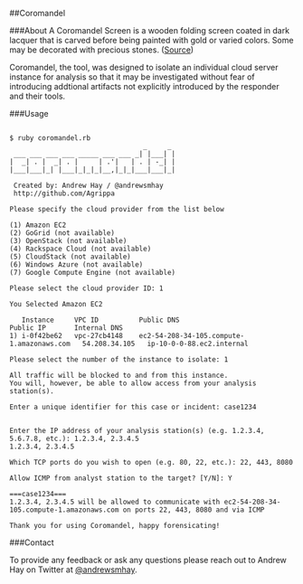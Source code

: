 ##Coromandel

###About
A Coromandel Screen is a wooden folding screen coated in dark lacquer that is carved before being painted with gold or varied colors. Some may be decorated with precious stones. (<a href="http://quezi.com/3679" target="new">Source</a>)

Coromandel, the tool, was designed to isolate an individual cloud server instance for analysis so that it may be investigated without fear of introducing addtional  artifacts not explicitly introduced by the responder and their tools.

###Usage
<pre><code>
$ ruby coromandel.rb
                                 _     _ 
 ___ ___ ___ ___ _____ ___ ___ _| |___| |
|  _| . |  _| . |     | .'|   | . | -_| |
|___|___|_| |___|_|_|_|__,|_|_|___|___|_|

 Created by: Andrew Hay / @andrewsmhay 
 http://github.com/Agrippa

Please specify the cloud provider from the list below

(1) Amazon EC2
(2) GoGrid (not available)
(3) OpenStack (not available)
(4) Rackspace Cloud (not available)
(5) CloudStack (not available)
(6) Windows Azure (not available)
(7) Google Compute Engine (not available)

Please select the cloud provider ID: 1

You Selected Amazon EC2

   Instance		VPC ID			Public DNS									Public IP		Internal DNS
1) i-0f42be62	vpc-27cb4148	ec2-54-208-34-105.compute-1.amazonaws.com	54.208.34.105	ip-10-0-0-88.ec2.internal

Please select the number of the instance to isolate: 1

All traffic will be blocked to and from this instance.
You will, however, be able to allow access from your analysis station(s).

Enter a unique identifier for this case or incident: case1234


Enter the IP address of your analysis station(s) (e.g. 1.2.3.4, 5.6.7.8, etc.): 1.2.3.4, 2.3.4.5
1.2.3.4, 2.3.4.5

Which TCP ports do you wish to open (e.g. 80, 22, etc.): 22, 443, 8080

Allow ICMP from analyst station to the target? [Y/N]: Y

===case1234===
1.2.3.4, 2.3.4.5 will be allowed to communicate with ec2-54-208-34-105.compute-1.amazonaws.com on ports 22, 443, 8080 and via ICMP

Thank you for using Coromandel, happy forensicating! 
</code></pre>
###Contact

To provide any feedback or ask any questions please reach out to Andrew Hay on Twitter at <a href="http://twitter.com/andrewsmhay" target="new">@andrewsmhay</a>.
